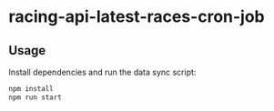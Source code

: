 # racing-api-latest-races-cron-job
## Usage

Install dependencies and run the data sync script:

```bash
npm install
npm run start
```

